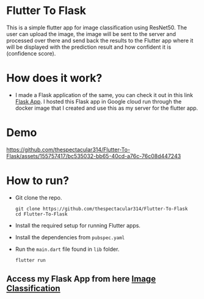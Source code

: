 # Flutter To Flask
This is a simple flutter app for image classification using ResNet50. The user can upload the image, the image will be sent to the server and processed over there and send back the results to the Flutter app where it will be displayed with the prediction result and how confident it is (confidence score).
# How does it work?
- I made a Flask application of the same, you can check it out in this link [Flask App](https://github.com/thespectacular314/Image-classification-using-ResNet50-with-Flask-and-Docker). I hosted this Flask app in Google cloud run through the docker image that I created and use this as my server for the flutter app.

# Demo
https://github.com/thespectacular314/Flutter-To-Flask/assets/155757417/bc535032-bb65-40cd-a76c-76c08d447243


# How to run?
- Git clone the repo.
  ```
  git clone https://github.com/thespectacular314/Flutter-To-Flask
  cd Flutter-To-Flask
  ```
- Install the required setup for running Flutter apps.
- Install the dependencies from `pubspec.yaml`
- Run the `main.dart` file found in `lib` folder.
  
  ```
  flutter run
  ```



<h2>Access my Flask App from here <a href="https://img-classification-using-flask-lgcs2dkt6a-uc.a.run.app/">Image Classification</a></h2>
